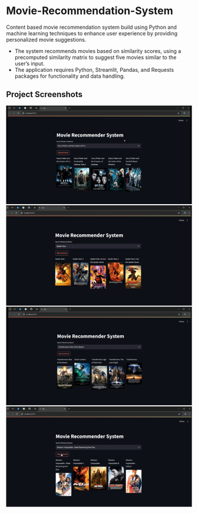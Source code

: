 # Movie-Recommendation-System
Content based movie recommendation system build using Python and machine learning techniques to enhance user experience by providing personalized movie suggestions.

- The system recommends movies based on similarity scores, using a precomputed similarity matrix to suggest five movies similar to the user’s input.
- The application requires Python, Streamlit, Pandas, and Requests packages for functionality and data handling.

## Project Screenshots

![](demo/1.jpg)
![](demo/2.jpg)
![](demo/3.jpg)
![](demo/4.jpg)

